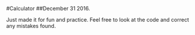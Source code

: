 #Calculator
##December 31 2016.

Just made it for fun and practice. Feel free to look at the code and correct any mistakes found.